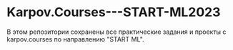 # Karpov.Courses---START-ML2023
В этом репозитории сохранены все практические задания и проекты с karpov.courses по направлению "START ML".
